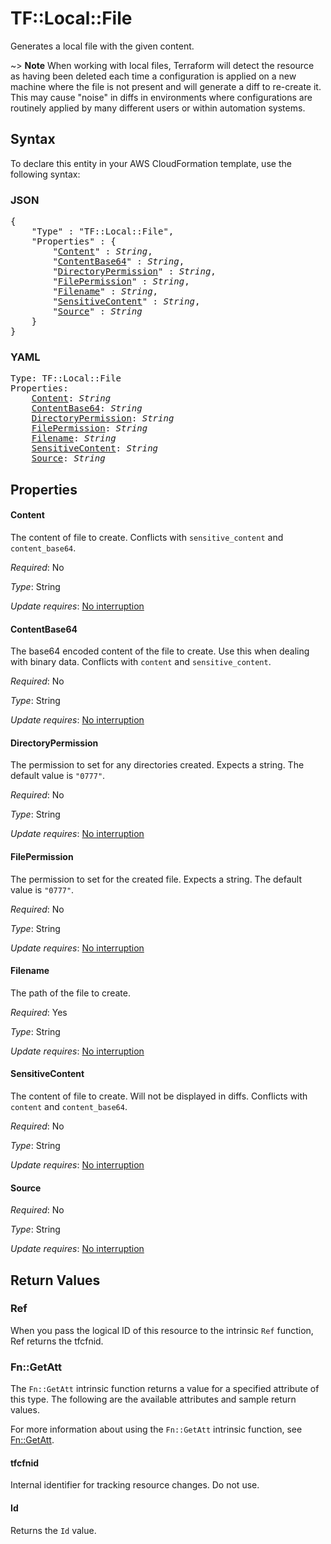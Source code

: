# TF::Local::File

Generates a local file with the given content.

~> **Note** When working with local files, Terraform will detect the resource
as having been deleted each time a configuration is applied on a new machine
where the file is not present and will generate a diff to re-create it. This
may cause "noise" in diffs in environments where configurations are routinely
applied by many different users or within automation systems.

## Syntax

To declare this entity in your AWS CloudFormation template, use the following syntax:

### JSON

<pre>
{
    "Type" : "TF::Local::File",
    "Properties" : {
        "<a href="#content" title="Content">Content</a>" : <i>String</i>,
        "<a href="#contentbase64" title="ContentBase64">ContentBase64</a>" : <i>String</i>,
        "<a href="#directorypermission" title="DirectoryPermission">DirectoryPermission</a>" : <i>String</i>,
        "<a href="#filepermission" title="FilePermission">FilePermission</a>" : <i>String</i>,
        "<a href="#filename" title="Filename">Filename</a>" : <i>String</i>,
        "<a href="#sensitivecontent" title="SensitiveContent">SensitiveContent</a>" : <i>String</i>,
        "<a href="#source" title="Source">Source</a>" : <i>String</i>
    }
}
</pre>

### YAML

<pre>
Type: TF::Local::File
Properties:
    <a href="#content" title="Content">Content</a>: <i>String</i>
    <a href="#contentbase64" title="ContentBase64">ContentBase64</a>: <i>String</i>
    <a href="#directorypermission" title="DirectoryPermission">DirectoryPermission</a>: <i>String</i>
    <a href="#filepermission" title="FilePermission">FilePermission</a>: <i>String</i>
    <a href="#filename" title="Filename">Filename</a>: <i>String</i>
    <a href="#sensitivecontent" title="SensitiveContent">SensitiveContent</a>: <i>String</i>
    <a href="#source" title="Source">Source</a>: <i>String</i>
</pre>

## Properties

#### Content

The content of file to create. Conflicts with `sensitive_content` and `content_base64`.

_Required_: No

_Type_: String

_Update requires_: [No interruption](https://docs.aws.amazon.com/AWSCloudFormation/latest/UserGuide/using-cfn-updating-stacks-update-behaviors.html#update-no-interrupt)

#### ContentBase64

The base64 encoded content of the file to create. Use this when dealing with binary data. Conflicts with `content` and `sensitive_content`.

_Required_: No

_Type_: String

_Update requires_: [No interruption](https://docs.aws.amazon.com/AWSCloudFormation/latest/UserGuide/using-cfn-updating-stacks-update-behaviors.html#update-no-interrupt)

#### DirectoryPermission

The permission to set for any directories created. Expects a string. The default value is `"0777"`.

_Required_: No

_Type_: String

_Update requires_: [No interruption](https://docs.aws.amazon.com/AWSCloudFormation/latest/UserGuide/using-cfn-updating-stacks-update-behaviors.html#update-no-interrupt)

#### FilePermission

The permission to set for the created file. Expects a string. The default value is `"0777"`.

_Required_: No

_Type_: String

_Update requires_: [No interruption](https://docs.aws.amazon.com/AWSCloudFormation/latest/UserGuide/using-cfn-updating-stacks-update-behaviors.html#update-no-interrupt)

#### Filename

The path of the file to create.

_Required_: Yes

_Type_: String

_Update requires_: [No interruption](https://docs.aws.amazon.com/AWSCloudFormation/latest/UserGuide/using-cfn-updating-stacks-update-behaviors.html#update-no-interrupt)

#### SensitiveContent

The content of file to create. Will not be displayed in diffs. Conflicts with `content` and `content_base64`.

_Required_: No

_Type_: String

_Update requires_: [No interruption](https://docs.aws.amazon.com/AWSCloudFormation/latest/UserGuide/using-cfn-updating-stacks-update-behaviors.html#update-no-interrupt)

#### Source

_Required_: No

_Type_: String

_Update requires_: [No interruption](https://docs.aws.amazon.com/AWSCloudFormation/latest/UserGuide/using-cfn-updating-stacks-update-behaviors.html#update-no-interrupt)

## Return Values

### Ref

When you pass the logical ID of this resource to the intrinsic `Ref` function, Ref returns the tfcfnid.

### Fn::GetAtt

The `Fn::GetAtt` intrinsic function returns a value for a specified attribute of this type. The following are the available attributes and sample return values.

For more information about using the `Fn::GetAtt` intrinsic function, see [Fn::GetAtt](https://docs.aws.amazon.com/AWSCloudFormation/latest/UserGuide/intrinsic-function-reference-getatt.html).

#### tfcfnid

Internal identifier for tracking resource changes. Do not use.

#### Id

Returns the <code>Id</code> value.

